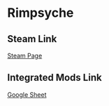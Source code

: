 # Rimpsyche

## Steam Link
[Steam Page](https://steamcommunity.com/sharedfiles/filedetails/?id=3535112473)

## Integrated Mods Link
[Google Sheet](https://docs.google.com/spreadsheets/d/1_-p5dK_3EAXu-g0_FUMbe6yIkB8BmALpyU0w5ZL3NYw/edit?usp=sharing)

